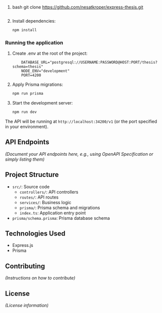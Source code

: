1. bash
   git clone https://github.com/nesatkroper/express-thesis.git
   ```
2. Install dependencies:
   ```bash
   npm install
   ```

### Running the application

1. Create .env at the root of the project:
    ```.env
        DATABASE_URL="postgresql://USERNAME:PASSWORD@HOST:PORT/thesis?schema=thesis"
        NODE_ENV="development"
        PORT=4200
2. Apply Prisma migrations:
   ```bash
   npm run prisma
   ```
3. Start the development server:
   ```bash
   npm run dev
   ```

The API will be running at `http://localhost:34200/v1` (or the port specified in your environment).

## API Endpoints

*(Document your API endpoints here, e.g., using OpenAPI Specification or simply listing them)*

## Project Structure

* `src/`: Source code
  * `controllers/`: API controllers
  * `routes/`: API routes
  * `services/`: Business logic
  * `prisma/`: Prisma schema and migrations
  * `index.ts`: Application entry point
* `prisma/schema.prisma`: Prisma database schema

## Technologies Used

* Express.js
* Prisma

## Contributing

*(Instructions on how to contribute)*

## License

*(License information)*
```
